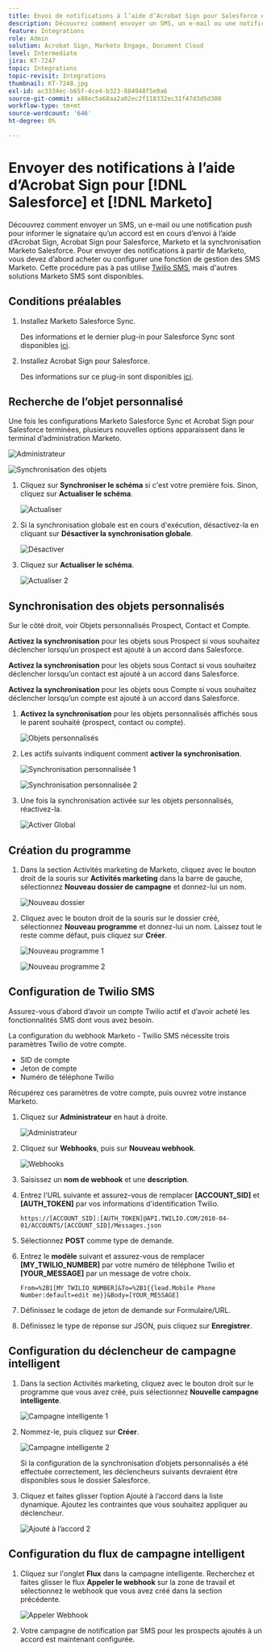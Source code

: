 ```yaml
---
title: Envoi de notifications à l’aide d’Acrobat Sign pour Salesforce et Marketo
description: Découvrez comment envoyer un SMS, un e-mail ou une notification push pour informer le signataire qu’un accord est en cours d’envoi.
feature: Integrations
role: Admin
solution: Acrobat Sign, Marketo Engage, Document Cloud
level: Intermediate
jira: KT-7247
topic: Integrations
topic-revisit: Integrations
thumbnail: KT-7248.jpg
exl-id: ac3334ec-b65f-4ce4-b323-884948f5e0a6
source-git-commit: a88ec5a68aa2a02ec2f118332ec31f47d3d5d300
workflow-type: tm+mt
source-wordcount: '646'
ht-degree: 0%

---
```


# Envoyer des notifications à l’aide d’Acrobat Sign pour [!DNL Salesforce] et [!DNL Marketo]

Découvrez comment envoyer un SMS, un e-mail ou une notification push pour informer le signataire qu’un accord est en cours d’envoi à l’aide d’Acrobat Sign, Acrobat Sign pour Salesforce, Marketo et la synchronisation Marketo Salesforce. Pour envoyer des notifications à partir de Marketo, vous devez d’abord acheter ou configurer une fonction de gestion des SMS Marketo. Cette procédure pas à pas utilise [Twilio SMS](https://launchpoint.marketo.com/twilio/twilio-sms-for-marketo/), mais d&#39;autres solutions Marketo SMS sont disponibles.

## Conditions préalables

1. Installez Marketo Salesforce Sync.

   Des informations et le dernier plug-in pour Salesforce Sync sont disponibles [ici](https://experienceleague.adobe.com/docs/marketo/using/product-docs/crm-sync/salesforce-sync/understanding-the-salesforce-sync.html?lang=fr).

1. Installez Acrobat Sign pour Salesforce.

   Des informations sur ce plug-in sont disponibles [ici](https://helpx.adobe.com/ca/sign/using/salesforce-integration-installation-guide.html).

## Recherche de l’objet personnalisé

Une fois les configurations Marketo Salesforce Sync et Acrobat Sign pour Salesforce terminées, plusieurs nouvelles options apparaissent dans le terminal d’administration Marketo.

![Administrateur](assets/adminTab.png)

![Synchronisation des objets](assets/salesforceAdmin.png)

1. Cliquez sur **Synchroniser le schéma** si c&#39;est votre première fois. Sinon, cliquez sur **Actualiser le schéma**.

   ![Actualiser](assets/refreshSchema1.png)

1. Si la synchronisation globale est en cours d&#39;exécution, désactivez-la en cliquant sur **Désactiver la synchronisation globale**.

   ![Désactiver](assets/disableGlobal.png)

1. Cliquez sur **Actualiser le schéma**.

   ![Actualiser 2](assets/refreshSchema2.png)

## Synchronisation des objets personnalisés

Sur le côté droit, voir Objets personnalisés Prospect, Contact et Compte.

**Activez la synchronisation** pour les objets sous Prospect si vous souhaitez déclencher lorsqu’un prospect est ajouté à un accord dans Salesforce.

**Activez la synchronisation** pour les objets sous Contact si vous souhaitez déclencher lorsqu’un contact est ajouté à un accord dans Salesforce.

**Activez la synchronisation** pour les objets sous Compte si vous souhaitez déclencher lorsqu’un compte est ajouté à un accord dans Salesforce.

1. **Activez la synchronisation** pour les objets personnalisés affichés sous le parent souhaité (prospect, contact ou compte).

   ![Objets personnalisés](assets/customObjects.png)

1. Les actifs suivants indiquent comment **activer la synchronisation**.

   ![Synchronisation personnalisée 1](assets/customObjectSync1.png)

   ![Synchronisation personnalisée 2](assets/customObjectSync2.png)

1. Une fois la synchronisation activée sur les objets personnalisés, réactivez-la.

   ![Activer Global](assets/enableGlobal.png)

## Création du programme

1. Dans la section Activités marketing de Marketo, cliquez avec le bouton droit de la souris sur **Activités marketing** dans la barre de gauche, sélectionnez **Nouveau dossier de campagne** et donnez-lui un nom.

   ![Nouveau dossier](assets/newFolder.png)

1. Cliquez avec le bouton droit de la souris sur le dossier créé, sélectionnez **Nouveau programme** et donnez-lui un nom. Laissez tout le reste comme défaut, puis cliquez sur **Créer**.

   ![Nouveau programme 1](assets/newProgram1.png)

   ![Nouveau programme 2](assets/newProgram2.png)

## Configuration de Twilio SMS

Assurez-vous d’abord d’avoir un compte Twilio actif et d’avoir acheté les fonctionnalités SMS dont vous avez besoin.

La configuration du webhook Marketo - Twilio SMS nécessite trois paramètres Twilio de votre compte.

- SID de compte
- Jeton de compte
- Numéro de téléphone Twilio

Récupérez ces paramètres de votre compte, puis ouvrez votre instance Marketo.

1. Cliquez sur **Administrateur** en haut à droite.

   ![Administrateur](assets/adminTab.png)

1. Cliquez sur **Webhooks**, puis sur **Nouveau webhook**.

   ![Webhooks](assets/webhooks.png)

1. Saisissez un **nom de webhook** et une **description**.

1. Entrez l&#39;URL suivante et assurez-vous de remplacer **[ACCOUNT_SID]** et **[AUTH_TOKEN]** par vos informations d&#39;identification Twilio.

   ```
   https://[ACCOUNT_SID]:[AUTH_TOKEN]@API.TWILIO.COM/2010-04-01/ACCOUNTS/[ACCOUNT_SID]/Messages.json
   ```

1. Sélectionnez **POST** comme type de demande.

1. Entrez le **modèle** suivant et assurez-vous de remplacer **[MY_TWILIO_NUMBER]** par votre numéro de téléphone Twilio et **[YOUR_MESSAGE]** par un message de votre choix.

   ```
   From=%2B1[MY_TWILIO_NUMBER]&To=%2B1{{lead.Mobile Phone Number:default=edit me}}&Body=[YOUR_MESSAGE]
   ```

1. Définissez le codage de jeton de demande sur Formulaire/URL.

1. Définissez le type de réponse sur JSON, puis cliquez sur **Enregistrer**.

## Configuration du déclencheur de campagne intelligent

1. Dans la section Activités marketing, cliquez avec le bouton droit sur le programme que vous avez créé, puis sélectionnez **Nouvelle campagne intelligente**.

   ![Campagne intelligente 1](assets/smartCampaign1.png)

1. Nommez-le, puis cliquez sur **Créer**.

   ![Campagne intelligente 2](assets/smartCampaign3.png)

   Si la configuration de la synchronisation d’objets personnalisés a été effectuée correctement, les déclencheurs suivants devraient être disponibles sous le dossier Salesforce.

1. Cliquez et faites glisser l’option Ajouté à l’accord dans la liste dynamique. Ajoutez les contraintes que vous souhaitez appliquer au déclencheur.

   ![Ajouté à l’accord 2](assets/addedToAgreement2.png)

## Configuration du flux de campagne intelligent

1. Cliquez sur l&#39;onglet **Flux** dans la campagne intelligente. Recherchez et faites glisser le flux **Appeler le webhook** sur la zone de travail et sélectionnez le webhook que vous avez créé dans la section précédente.

   ![Appeler Webhook](assets/callWebhook.png)

1. Votre campagne de notification par SMS pour les prospects ajoutés à un accord est maintenant configurée.
